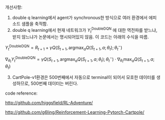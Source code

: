 

개선사항:

1. double q learning에서 agent가 synchronous한 방식으로 여러 환경에서 에피소드 샘플을 축적함.
2. double q learning에서 현재 네트워크가 $Y^{\mathrm{DoubleDQN}}_t$ 에 대한 역전파를 받느냐, 받지 않느냐가 논문에서는 명시되어있지 않음. 이 코드는 아래의 수식을 따름.

$Y^{\mathrm{DoubleDQN}}_t = R_{t+1} + \gamma Q(S_{t+1}, \mathrm{argmax}_{a} Q(S_{t+1}, a ; \theta_{t}) ;\theta_{t}^{-})$

$\nabla_{\theta_{t}}Y^{\mathrm{DoubleDQN}}_t = \gamma Q(S_{t+1}, \mathrm{argmax}_{a} Q(S_{t+1}, a ; \theta_{t}) ;\theta_{t}^{-}) \cdot \nabla_{\theta_{t}}\max_{a} Q(S_{t+1}, a ; \theta_{t})$

3. CartPole-v1환경은 500번째에서 자동으로 terminal이 되어서 모호한 데이터를 생성하므로, 500번째 데이터는 버린다.



code reference:

http://github.com/higgsfield/RL-Adventure/

http://github.com/g6ling/Reinforcement-Learning-Pytorch-Cartpole/

